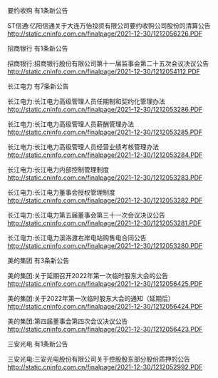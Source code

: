 要约收购 有1条新公告 

ST信通:亿阳信通关于大连万怡投资有限公司要约收购公司股份的清算公告 http://static.cninfo.com.cn/finalpage/2021-12-30/1212056226.PDF 

招商银行 有1条新公告 

招商银行:招商银行股份有限公司第十一届监事会第二十五次会议决议公告 http://static.cninfo.com.cn/finalpage/2021-12-30/1212054112.PDF 

长江电力 有7条新公告 

长江电力:长江电力高级管理人员任期制和契约化管理办法 http://static.cninfo.com.cn/finalpage/2021-12-30/1212053286.PDF 

长江电力:长江电力高级管理人员薪酬管理办法 http://static.cninfo.com.cn/finalpage/2021-12-30/1212053285.PDF 

长江电力:长江电力高级管理人员经营业绩考核管理办法 http://static.cninfo.com.cn/finalpage/2021-12-30/1212053284.PDF 

长江电力:长江电力内部控制管理制度 http://static.cninfo.com.cn/finalpage/2021-12-30/1212053283.PDF 

长江电力:长江电力董事会授权管理制度 http://static.cninfo.com.cn/finalpage/2021-12-30/1212053282.PDF 

长江电力:长江电力第五届董事会第三十一次会议决议公告 http://static.cninfo.com.cn/finalpage/2021-12-30/1212053281.PDF 

长江电力:长江电力溪洛渡右岸电站购售电合同公告 http://static.cninfo.com.cn/finalpage/2021-12-30/1212053280.PDF 

美的集团 有3条新公告 

美的集团:关于延期召开2022年第一次临时股东大会的公告 http://static.cninfo.com.cn/finalpage/2021-12-30/1212056425.PDF 

美的集团:关于2022年第一次临时股东大会的通知（延期后） http://static.cninfo.com.cn/finalpage/2021-12-30/1212056424.PDF 

美的集团:第四届董事会第四次会议决议公告 http://static.cninfo.com.cn/finalpage/2021-12-30/1212056423.PDF 

三安光电 有1条新公告 

三安光电:三安光电股份有限公司关于控股股东部分股份质押的公告 http://static.cninfo.com.cn/finalpage/2021-12-30/1212052992.PDF 


